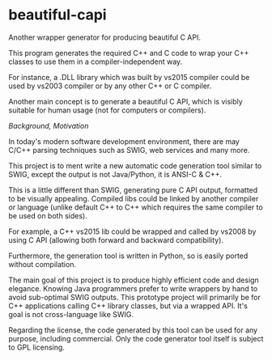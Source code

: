 # beautiful-capi
Another wrapper generator for producing beautiful C API.

This program generates the required C++ and C code to wrap
your C++ classes to use them in a compiler-independent way.

For instance, a .DLL library which was built by vs2015 compiler
could be used by vs2003 compiler or by any other C++ or C compiler.

Another main concept is to generate a beautiful C API,
which is visibly suitable for human usage (not for computers or compilers).

*Background, Motivation*

In today's modern software development environment, there are may
C/C++ parsing techniques such as SWIG, web services and many more.

This project is to ment write a new automatic code generation tool similar
to SWIG, except the output is not Java/Python, it is ANSI-C & C++.

This is a little different than SWIG, generating pure C API output, formatted to be visually appealing.
Compiled  libs could be linked by another compiler or language (unlike
default C++ to C++ which requires the same compiler to be used on both
sides).

For example, a C++ vs2015 lib could be wrapped and called by vs2008 by
using C API (allowing both forward and backward compatibility).

Furthermore, the generation tool is written in Python, so is easily ported without compilation.

The main goal of this project is to produce highly efficient code and design elegance.
Knowing  Java  programmers prefer to write wrappers by hand to avoid sub-optimal SWIG outputs. 
This prototype project will primarily be for C++ applications calling C++ library classes, but via a wrapped API.
It's goal is not cross-language like SWIG.

Regarding the license, the code generated by this tool can be used for any purpose, including commercial.
Only the code generator tool itself is subject to GPL licensing.


